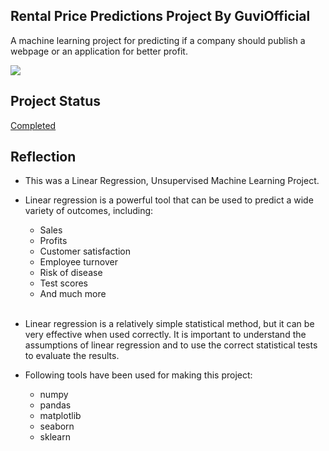 ## Rental Price Predictions Project By GuviOfficial

A machine learning project for predicting if a company should publish a webpage or an application for better profit.

<img src="https://badgen.net/badge/Linear Regression/Unsupervised Machine Learning/blue?icon=python"/>

## Project Status
[Completed](https://github.com/403errors/DS-ML-PorfolioProjects/blob/main/1%20Linear%20Regression/linear_regression_project.ipynb)

## Reflection

  - This was a Linear Regression, Unsupervised Machine Learning Project. 
  - Linear regression is a powerful tool that can be used to predict a wide variety of outcomes, including:

    - Sales
    - Profits
    - Customer satisfaction
    - Employee turnover
    - Risk of disease
    - Test scores
    - And much more
    <br>
  - Linear regression is a relatively simple statistical method, but it can be very effective when used correctly. It is important to understand the assumptions of linear regression and to use the correct statistical tests to evaluate the results.
  - Following tools have been used for making this project:
    - numpy
    - pandas
    - matplotlib
    - seaborn
    - sklearn
